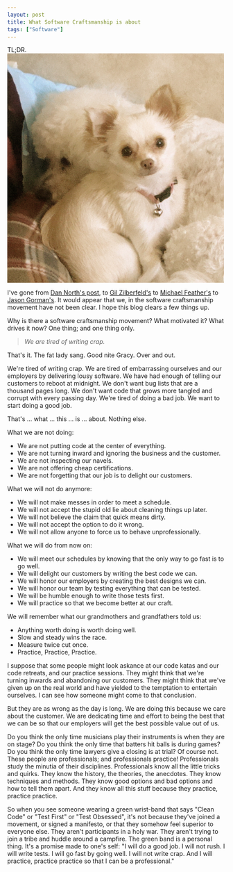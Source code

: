 ```yaml
---
layout: post
title: What Software Craftsmanship is about
tags: ["Software"]
---
```


TL;DR.<br>
<img src="/assets/TwinklesAndPetunia.JPG" width="500" align="middle">

I've gone from [Dan North's post](https://dannorth.net/2011/01/11/programming-is-not-a-craft/), to [Gil Zilberfeld's](http://www.gilzilberfeld.com/2011/01/path-already-taken.html?utm_source=twitterfeed&utm_medium=twitter&utm_campaign=Feed%3A+gilzilberfeld+%28Geek+out+of+water%29) to [Michael Feather's](http://michaelfeathers.typepad.com/michael_feathers_blog/2011/01/the-thing-of-software-development.html) to [Jason Gorman's](http://www.codemanship.co.uk/parlezuml/blog/?postid=992).  It would appear that we, in the software craftsmanship movement have not been clear. I hope this blog clears a few things up.

Why is there a software craftsmanship movement?  What motivated it?  What drives it now?  One thing; and one thing only. 

>_We are tired of writing crap._

That's it.  The fat lady sang.  Good nite Gracy. Over and out. 

We're tired of writing crap. We are tired of embarrassing ourselves and our employers by delivering lousy software.  We have had enough of telling our customers to reboot at midnight.  We don't want bug lists that are a thousand pages long.  We don't want code that grows more tangled and corrupt with every passing day.  We're tired of doing a bad job.  We want to start doing a good job. 

That's ... what ... this ... is ... about.  Nothing else.

What we are not doing:

* We are not putting code at the center of everything.
* We are not turning inward and ignoring the business and the customer.
* We are not inspecting our navels.
* We are not offering cheap certifications. 
* We are not forgetting that our job is to delight our customers. 

What we will not do anymore:

* We will not make messes in order to meet a schedule.
* We will not accept the stupid old lie about cleaning things up later.  
* We will not believe the claim that quick means dirty.
* We will not accept the option to do it wrong.
* We will not allow anyone to force us to behave unprofessionally. 

What we will do from now on:

* We will meet our schedules by knowing that the only way to go fast is to go well.
* We will delight our customers by writing the best code we can.
* We will honor our employers by creating the best designs we can.
* We will honor our team by testing everything that can be tested.
* We will be humble enough to write those tests first.
* We will practice so that we become better at our craft.  

We will remember what our grandmothers and grandfathers told us:

* Anything worth doing is worth doing well.
* Slow and steady wins the race.
* Measure twice cut once.
* Practice, Practice, Practice.

I suppose that some people might look askance at our code katas and our code retreats, and our practice sessions.  They might think that we're turning inwards and abandoning our customers.  They might think that we've given up on the real world and have yielded to the temptation to entertain ourselves.  I can see how someone might come to that conclusion.

But they are as wrong as the day is long.  We are doing this because we care about the customer.  We are dedicating time and effort to being the best that we can be so that our employers will get the best possible value out of us. 

Do you think the only time musicians play their instruments is when they are on stage?  Do you think the only time that batters hit balls is during games?  Do you think the only time lawyers give a closing is at trial?  Of course not.  These people are professionals; and professionals practice!  Professionals study the minutia of their disciplines.  Professionals know all the little tricks and quirks.  They know the history, the theories, the anecdotes.  They know techniques and methods.  They know good options and bad options and how to tell them apart.  And they know all this stuff because they practice, practice practice.

So when you see someone wearing a green wrist-band that says "Clean Code" or "Test First" or "Test Obsessed", it's not because they've joined a movement, or signed a manifesto, or that they somehow feel superior to everyone else.  They aren't participants in a holy war.  They aren't trying to join a tribe and huddle around a campfire.  The green band is a personal thing.  It's a promise made to one's self:  "I will do a good job.  I will not rush.  I will write tests.  I will go fast by going well.  I will not write crap. And I will practice, practice practice so that I can be a professional."